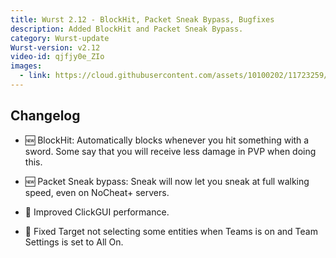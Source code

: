 ```yaml
---
title: Wurst 2.12 - BlockHit, Packet Sneak Bypass, Bugfixes
description: Added BlockHit and Packet Sneak Bypass.
category: Wurst-update
Wurst-version: v2.12
video-id: qjfjy0e_ZIo
images:
  - link: https://cloud.githubusercontent.com/assets/10100202/11723259/d1c25b30-9f6d-11e5-8e53-1c20c523153e.jpg
---
```

## Changelog

- :new: BlockHit: Automatically blocks whenever you hit something with a sword. Some say that you will receive less damage in PVP when doing this.

- :new: Packet Sneak bypass: Sneak will now let you sneak at full walking speed, even on NoCheat+ servers.

- :rocket: Improved ClickGUI performance.

- :bug: Fixed Target not selecting some entities when Teams is on and Team Settings is set to All On.
